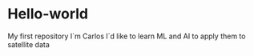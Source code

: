 # Hello-world
My first repository
I´m Carlos
I´d like to learn ML and AI to apply them to satellite data
